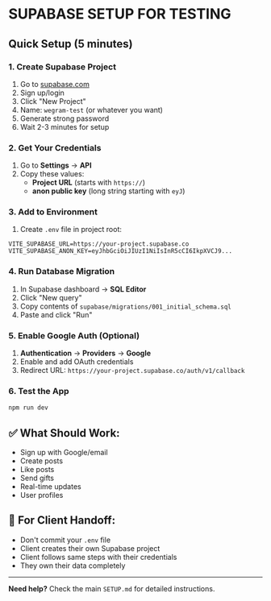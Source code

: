 # SUPABASE SETUP FOR TESTING

## Quick Setup (5 minutes)

### 1. Create Supabase Project
1. Go to [supabase.com](https://supabase.com)
2. Sign up/login
3. Click "New Project"
4. Name: `wegram-test` (or whatever you want)
5. Generate strong password
6. Wait 2-3 minutes for setup

### 2. Get Your Credentials
1. Go to **Settings** → **API**
2. Copy these values:
   - **Project URL** (starts with `https://`)
   - **anon public key** (long string starting with `eyJ`)

### 3. Add to Environment
1. Create `.env` file in project root:
```env
VITE_SUPABASE_URL=https://your-project.supabase.co
VITE_SUPABASE_ANON_KEY=eyJhbGciOiJIUzI1NiIsInR5cCI6IkpXVCJ9...
```

### 4. Run Database Migration
1. In Supabase dashboard → **SQL Editor**
2. Click "New query"
3. Copy contents of `supabase/migrations/001_initial_schema.sql`
4. Paste and click "Run"

### 5. Enable Google Auth (Optional)
1. **Authentication** → **Providers** → **Google**
2. Enable and add OAuth credentials
3. Redirect URL: `https://your-project.supabase.co/auth/v1/callback`

### 6. Test the App
```bash
npm run dev
```

## ✅ What Should Work:
- Sign up with Google/email
- Create posts
- Like posts
- Send gifts
- Real-time updates
- User profiles

## 🔄 For Client Handoff:
- Don't commit your `.env` file
- Client creates their own Supabase project
- Client follows same steps with their credentials
- They own their data completely

---

**Need help?** Check the main `SETUP.md` for detailed instructions.
